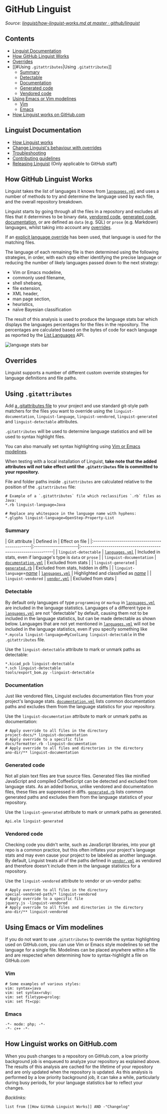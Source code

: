 # GitHub Linguist

*Source: [linguist/how-linguist-works.md at master · github/linguist](https://github.com/github/linguist/blob/master/docs/how-linguist-works.md)*

## Contents

* [Linguist Documentation](GitHub%20Linguist.md#linguist-documentation)
* [How GitHub Linguist Works](GitHub%20Linguist.md#how-github-linguist-works)
* [Overrides](GitHub%20Linguist.md#overrides)
* \[\[\#Using `.gitattributes`\|Using `.gitattributes`\]\]
  * [Summary](GitHub%20Linguist.md#summary)
  * [Detectable](GitHub%20Linguist.md#detectable)
  * [Documentation](GitHub%20Linguist.md#documentation)
  * [Generated code](GitHub%20Linguist.md#generated-code)
  * [Vendored code](GitHub%20Linguist.md#vendored-code)
* [Using Emacs or Vim modelines](GitHub%20Linguist.md#using-emacs-or-vim-modelines)
  * [Vim](GitHub%20Linguist.md#vim)
  * [Emacs](GitHub%20Linguist.md#emacs)
* [How Linguist works on GitHub.com](GitHub%20Linguist.md#how-linguist-works-on-github-com)

## Linguist Documentation

* [How Linguist works](https://github.com/github/linguist/blob/master/docs/how-linguist-works.md)
* [Change Linguist's behaviour with overrides](https://github.com/github/linguist/blob/master/docs/overrides.md)
* [Troubleshooting](https://github.com/github/linguist/blob/master/docs/troubleshooting.md)
* [Contributing guidelines](https://github.com/github/linguist/blob/master/CONTRIBUTING.md)
* [Releasing Linguist](https://github.com/github/linguist/blob/master/docs/releasing.md) (Only applicable to GitHub staff)

## How GitHub Linguist Works

Linguist takes the list of languages it knows from [`languages.yml`](/lib/linguist/languages.yml) and uses a number of methods to try and determine the language used by each file, and the overall repository breakdown.

Linguist starts by going through all the files in a repository and excludes all files that it determines to be binary data, [vendored code](https://github.com/github/linguist/blob/master/docs/overrides.md#vendored-code), [generated code](https://github.com/github/linguist/blob/master/docs/overrides.md), [documentation](https://github.com/github/linguist/blob/master/docs/overrides.md#documentation), or are defined as `data` (e.g. SQL) or `prose` (e.g. Markdown) languages, whilst taking into account any [overrides](https://github.com/github/linguist/blob/master/docs/overrides.md).

If an [explicit language override](https://github.com/github/linguist/blob/master/docs/overrides.md#using-gitattributes) has been used, that language is used for the matching files.

The language of each remaining file is then determined using the following strategies, in order, with each step either identifying the precise language or reducing the number of likely languages passed down to the next strategy:

* Vim or Emacs modeline,
* commonly used filename,
* shell shebang,
* file extension,
* XML header,
* man page section,
* heuristics,
* naïve Bayesian classification

The result of this analysis is used to produce the language stats bar which displays the languages percentages for the files in the repository.
The percentages are calculated based on the bytes of code for each language as reported by the [List Languages](https://docs.github.com/rest/reference/repos#list-repository-languages) API.

![language stats bar](https://user-images.githubusercontent.com/2346707/91533656-9768b300-e953-11ea-808d-994cd50e6273.png)

## Overrides

Linguist supports a number of different custom override strategies for language definitions and file paths.

## Using `.gitattributes`

Add [a .gitattributes file](https://git-scm.com/docs/gitattributes) to your project and use standard git-style path matchers for the files you want to override using the `linguist-documentation`, `linguist-language`, `linguist-vendored`, `linguist-generated`  and `linguist-detectable` attributes.

`.gitattributes` will be used to determine language statistics and will be used to syntax highlight files.

You can also manually set syntax highlighting using [Vim or Emacs modelines](#using-emacs-or-vim-modelines).

When testing with a local installation of Linguist, **take note that the added attributes will *not* take effect until the `.gitattributes` file is committed to your repository.**

File and folder paths inside `.gitattributes` are calculated relative to the position of the `.gitattributes` file:

````gitattributes
# Example of a `.gitattributes` file which reclassifies `.rb` files as Java:
*.rb linguist-language=Java

# Replace any whitespace in the language name with hyphens:
*.glyphs linguist-language=OpenStep-Property-List
````

### Summary

<!------------------------------------------------------------------------------------------------------------------------------------------->

\| Git attribute                                  | Defined in            | Effect on file                                                  |
\|:-----------------------------------------------|:----------------------|:----------------------------------------------------------------|
\| `linguist-detectable`                          | [`languages.yml`]     | Included in stats, even if language's type is `data` or `prose` |
\| `linguist-documentation`                       | [`documentation.yml`] | Excluded from stats                                             |
\| `linguist-generated`                           | [`generated.rb`]      | Excluded from stats, hidden in diffs                            |
\| `linguist-language`=<var><ins>name</ins></var> | [`languages.yml`]     | Highlighted and classified as <var><ins>name</ins></var>        |
\| `linguist-vendored`                            | [`vendor.yml`]        | Excluded from stats                                             |

<!------------------------------------------------------------------------------------------------------------------------------------------->

### Detectable

By default only languages of type `programming` or `markup` in [`languages.yml`] are included in the language statistics.
Languages of a different type in [`languages.yml`] are not "detectable" by default, causing them not to be included in the language statistics,
but can be made detectable as shown below.  Languages that are not yet mentioned in [`languages.yml`] will not be included in the language
statistics, even if you specify something like `*.mycola linguist-language=MyCoolLang linguist-detectable` in the `.gitattributes` file.

Use the `linguist-detectable` attribute to mark or unmark paths as detectable:

````gitattributes
*.kicad_pcb linguist-detectable
*.sch linguist-detectable
tools/export_bom.py -linguist-detectable
````

### Documentation

Just like vendored files, Linguist excludes documentation files from your project's language stats.
[`documentation.yml`] lists common documentation paths and excludes them from the language statistics for your repository.

Use the `linguist-documentation` attribute to mark or unmark paths as documentation:

````gitattributes
# Apply override to all files in the directory
project-docs/* linguist-documentation
# Apply override to a specific file
docs/formatter.rb -linguist-documentation
# Apply override to all files and directories in the directory
ano-dir/** linguist-documentation
````

### Generated code

Not all plain text files are true source files.
Generated files like minified JavaScript and compiled CoffeeScript can be detected and excluded from language stats.
As an added bonus, unlike vendored and documentation files, these files are suppressed in diffs.
[`generated.rb`] lists common generated paths and excludes them from the language statistics of your repository.

Use the `linguist-generated` attribute to mark or unmark paths as generated.

````gitattributes
Api.elm linguist-generated
````

### Vendored code

Checking code you didn't write, such as JavaScript libraries, into your git repo is a common practice, but this often inflates your project's language stats and may even cause your project to be labeled as another language.
By default, Linguist treats all of the paths defined in [`vendor.yml`] as vendored and therefore doesn't include them in the language statistics for a repository.

Use the `linguist-vendored` attribute to vendor or un-vendor paths:

````gitattributes
# Apply override to all files in the directory
special-vendored-path/* linguist-vendored
# Apply override to a specific file
jquery.js -linguist-vendored
# Apply override to all files and directories in the directory
ano-dir/** linguist-vendored
````

## Using Emacs or Vim modelines

If you do not want to use `.gitattributes` to override the syntax highlighting used on GitHub.com, you can use Vim or Emacs style modelines to set the language for a single file.
Modelines can be placed anywhere within a file and are respected when determining how to syntax-highlight a file on GitHub.com

### Vim

````
# Some examples of various styles:
vim: syntax=java
vim: set syntax=ruby:
vim: set filetype=prolog:
vim: set ft=cpp:
````

### Emacs

````
-*- mode: php; -*-
-*- c++ -*-
````

## How Linguist works on GitHub.com

When you push changes to a repository on GitHub.com, a low priority background job is enqueued to analyze your repository as explained above.
The results of this analysis are cached for the lifetime of your repository and are only updated when the repository is updated.
As this analysis is performed by a low priority background job, it can take a while, particularly during busy periods, for your language statistics bar to reflect your changes.

*Backlinks:*

````dataview
list from [[How GitHub Linguist Works]] AND -"Changelog"
````

[`languages.yml`]: /lib/linguist/languages.yml
[`documentation.yml`]: /lib/linguist/documentation.yml
[`generated.rb`]: /lib/linguist/generated.rb
[`vendor.yml`]: /lib/linguist/vendor.yml
